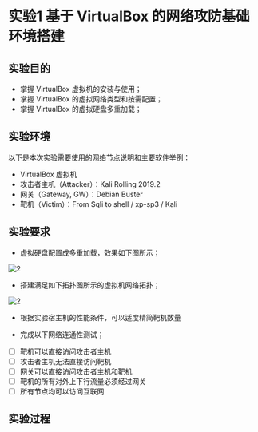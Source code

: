 # 实验1 基于 VirtualBox 的网络攻防基础环境搭建
## 实验目的
  - 掌握 VirtualBox 虚拟机的安装与使用；
  - 掌握 VirtualBox 的虚拟网络类型和按需配置；
 -  掌握 VirtualBox 的虚拟硬盘多重加载；
## 实验环境
以下是本次实验需要使用的网络节点说明和主要软件举例：

- VirtualBox 虚拟机
- 攻击者主机（Attacker）：Kali Rolling 2019.2
- 网关（Gateway, GW）：Debian Buster
- 靶机（Victim）：From Sqli to shell / xp-sp3 / Kali

## 实验要求
- 虚拟硬盘配置成多重加载，效果如下图所示；

![2](img/)

- 搭建满足如下拓扑图所示的虚拟机网络拓扑；

![2](img/)

- 根据实验宿主机的性能条件，可以适度精简靶机数量

- 完成以下网络连通性测试；
- [ ] 靶机可以直接访问攻击者主机
- [ ] 攻击者主机无法直接访问靶机
- [ ] 网关可以直接访问攻击者主机和靶机
- [ ] 靶机的所有对外上下行流量必须经过网关
- [ ] 所有节点均可以访问互联网

## 实验过程

